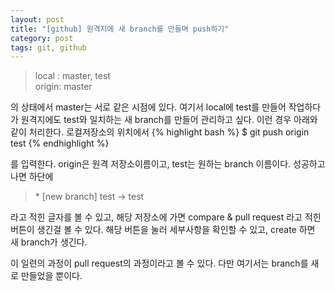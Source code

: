 ```yaml
---
layout: post
title: "[github] 원격지에 새 branch를 만들며 push하기"
category: post
tags: git, github
---
```


>local : master, test  
>origin: master

의 상태에서 master는 서로 같은 시점에 있다. 여기서 local에 test를 만들어 작업하다가 원격지에도 test와 일치하는 새 branch를 만들어 관리하고 싶다.
이런 경우 아래와 같이 처리한다.
로컬저장소의 위치에서
{% highlight bash %}
$ git push origin test
{% endhighlight %}

를 입력한다. origin은 원격 저장소이름이고, test는 원하는 branch 이름이다. 성공하고나면 하단에

>  \* [new branch]   test -> test

라고 적힌 글자를 볼 수 있고, 해당 저장소에 가면 compare & pull request 라고 적힌 버튼이 생긴걸 볼 수 있다. 해당 버튼을 눌러 세부사항을 확인할 수 있고, create 하면 새 branch가 생긴다.

이 일련의 과정이 pull request의 과정이라고 볼 수 있다. 다만 여기서는 branch를 새로 만들었을 뿐이다.

